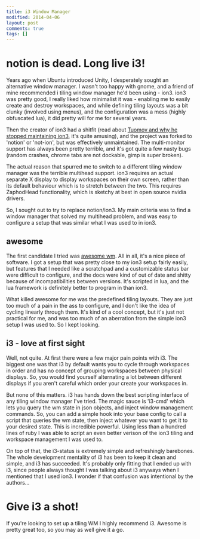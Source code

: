 ```yaml
---
title: i3 Window Manager
modified: 2014-04-06
layout: post
comments: true
tags: []
---
```


# notion is dead. Long live i3!

Years ago when Ubuntu introduced Unity, I desperately sought an alternative window manager. I wasn't too happy with gnome, and a friend of mine recommended i tiling window manager he'd been using - ion3. ion3 was pretty good, I really liked how minimalist it was - enabling me to easily create and destroy workspaces, and while defining tiling layouts was a bit clunky (involved using menus), and the configuration was a mess (highly obfuscated lua), it did pretty will for me for several years.

Then the creator of ion3 had a shitfit (read about [Tuomov and why he stopped maintaining ion3](http://tuomov.iki.fi/software/), it's quite amusing), and the project was forked to 'notion' or 'not-ion', but was effectively unmaintained. The multi-monitor support has always been pretty terrible, and it's got quite a few nasty bugs (random crashes, chrome tabs are not dockable, gimp is super broken).

The actual reason that spurred me to switch to a different tiling window manager was the terrible multihead support. ion3 requires an actual separate X display to display workspaces on their own screen, rather than its default behaviour which is to stretch between the two. This requires ZaphodHead functionality, which is sketchy at best in open source nvidia drivers. 

So, I sought out to try to replace notion/ion3. My main criteria was to find a window manager that solved my multihead problem, and was easy to configure a setup that was similar what I was used to in ion3.

## awesome

The first candidate I tried was [awesome wm](http://awesome.naquadah.org/). All in all, it's a nice piece of software. I got a setup that was pretty close to my ion3 setup fairly easily, but features that I needed like a scratchpad and a customizable status bar were difficult to configure, and the docs were kind of out of date and shitty because of incompatibilities between versions. It's scripted in lua, and the lua framework is definitely better to program in than ion3. 

What killed awesome for me was the predefined tiling layouts. They are just too much of a pain in the ass to configure, and I don't like the idea of cycling linearly through them. It's kind of a cool concept, but it's just not practical for me, and was too much of an aberration from the simple ion3 setup I was used to. So I kept looking.

## i3 - love at first sight

Well, not quite. At first there were a few major pain points with i3. The biggest one was that i3 by default wants you to cycle through workspaces in order and has no concept of grouping workspaces between physical displays. So, you would find yourself alternating a lot between different displays if you aren't careful which order your create your workspaces in.

But none of this matters. i3 has hands down the best scripting interface of any tiling window manager I've tried. The magic sauce is 'i3-cmd' which lets you query the wm state in json objects, and inject window management commands. So, you can add a simple hook into your base config to call a script that queries the wm state, then inject whatever you want to get it to your desired state. This is incredible powerful. Using less than a hundred lines of ruby I was able to script an even better verison of the ion3 tiling and workspace management I was used to.

On top of that, the i3-status is extremely simple and refreshingly barebones. The whole development mentality of i3 has been to keep it clean and simple, and i3 has succeeded. It's probably only fitting that I ended up with i3, since people always thought I was talking about i3 anyways when I mentioned that I used ion3. I wonder if that confusion was intentional by the authors...

# Give i3 a shot!

If you're looking to set up a tiling WM I highly recommend i3. Awesome is pretty great too, so you may as well give it a go. 
